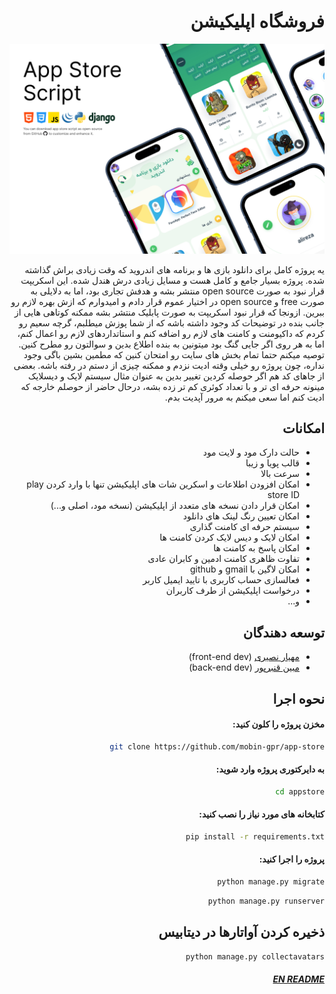 <div dir="rtl">




# فروشگاه اپلیکیشن
<img src="https://github.com/mobin-gpr/app-store/blob/main/screenshots/cover.png">

یه پروژه کامل برای دانلود بازی ها و برنامه های اندروید که وقت زیادی براش گذاشته شده. پروژه بسیار جامع و کامل هست و مسایل زیادی درش هندل شده. این اسکریپت قرار نبود به صورت open source منتشر بشه و هدفش تجاری بود، اما به دلایلی به صورت free و open source در اختیار عموم قرار دادم و امیدوارم که ازش بهره لازم رو ببرین. ازونجا که قرار نبود اسکریپت به صورت پابلیک منتشر بشه ممکنه کوتاهی هایی از جانب بنده در توضیحات کد وجود داشته باشه که از شما پوزش میطلبم، گرچه سعیم رو کردم که داکیومنت و کامنت های لازم رو اضافه کنم و استاتداردهای لازم رو اعمال کنم، اما به هر روی اگر جایی گنگ بود میتونین به بنده اطلاع بدین و سوالتون رو مطرح کنین. توصیه میکنم حتما تمام بخش های سایت رو امتحان کنین که مطمین بشین باگی وجود نداره، چون پروژه رو خیلی وقته ادیت نزدم و ممکنه چیزی از دستم در رفته باشه. بعضی از جاهای کد هم اگر حوصله کردین تغییر بدین به عنوان مثال سیستم لایک و دیسلایک مینونه حرفه ای تر و با تعداد کوئری کم تر زده بشه، درحال حاضر از حوصلم خارجه که ادیت کنم اما سعی میکنم به مرور آپدیت بدم.  

##  امکانات

 - حالت دارک مود و لایت مود
 - قالب پویا و زیبا
 - سرعت بالا
 - امکان افزودن اطلاعات و اسکرین شات های اپلیکیشن تنها با وارد کردن play store ID
 - امکان قرار دادن نسخه های متعدد از اپلیکیشن (نسخه مود، اصلی و...)
 - امکان تعیین رنگ لینک های دانلود
 - سیستم حرفه ای کامنت گذاری
 - امکان لایک و دیس لایک کردن کامنت ها
 - امکان پاسخ به کامنت ها
 - تفاوت ظاهری کامنت ادمین و کابران عادی
 - امکان لاگین با gmail و github
 - فعالسازی حساب کاربری با تایید ایمیل کاربر
 - درخواست اپلیکیشن از طرف کاربران
 - و...

## توسعه دهندگان

- [مهیار نصیری](https://github.com/Mhyar-nsi) (front-end dev)
- [مبین قنبرپور](https://github.com/mobin-gpr/) (back-end dev)

## نحوه اجرا

####  مخزن پروژه را کلون کنید:
```bash
git clone https://github.com/mobin-gpr/app-store
```

#### به دایرکتوری پروژه وارد شوید:

```bash
cd appstore
```

#### کتابخانه های مورد نیاز را نصب کنید:

```bash
pip install -r requirements.txt
```

#### پروژه را اجرا کنید:

```bash
python manage.py migrate
```

```bash
python manage.py runserver
```

## ذخیره کردن آواتارها در دیتابیس

```bash
python manage.py collectavatars
```

##### [EN README](https://github.com/mobin-gpr/appstore/blob/main/README-FA.md)


</div>
